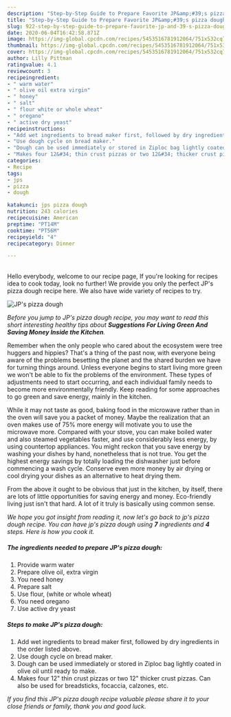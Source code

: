 ```yaml
---
description: "Step-by-Step Guide to Prepare Favorite JP&amp;#39;s pizza dough"
title: "Step-by-Step Guide to Prepare Favorite JP&amp;#39;s pizza dough"
slug: 922-step-by-step-guide-to-prepare-favorite-jp-and-39-s-pizza-dough
date: 2020-06-04T16:42:58.871Z
image: https://img-global.cpcdn.com/recipes/5453516781912064/751x532cq70/jps-pizza-dough-recipe-main-photo.jpg
thumbnail: https://img-global.cpcdn.com/recipes/5453516781912064/751x532cq70/jps-pizza-dough-recipe-main-photo.jpg
cover: https://img-global.cpcdn.com/recipes/5453516781912064/751x532cq70/jps-pizza-dough-recipe-main-photo.jpg
author: Lilly Pittman
ratingvalue: 4.1
reviewcount: 3
recipeingredient:
- " warm water"
- " olive oil extra virgin"
- " honey"
- " salt"
- " flour white or whole wheat"
- " oregano"
- " active dry yeast"
recipeinstructions:
- "Add wet ingredients to bread maker first, followed by dry ingredients in the order listed above."
- "Use dough cycle on bread maker."
- "Dough can be used immediately or stored in Ziploc bag lightly coated in olive oil until ready to make."
- "Makes four 12&#34; thin crust pizzas or two 12&#34; thicker crust pizzas.  Can also be used for breadsticks, focaccia, calzones, etc."
categories:
- Recipe
tags:
- jps
- pizza
- dough

katakunci: jps pizza dough 
nutrition: 243 calories
recipecuisine: American
preptime: "PT14M"
cooktime: "PT56M"
recipeyield: "4"
recipecategory: Dinner

---
```

<br>
Hello everybody, welcome to our recipe page, If you're looking for recipes idea to cook today, look no further! We provide you only the perfect JP&#39;s pizza dough recipe here. We also have wide variety of recipes to try.
<br>


![JP&#39;s pizza dough](https://img-global.cpcdn.com/recipes/5453516781912064/751x532cq70/jps-pizza-dough-recipe-main-photo.jpg)

<i>Before you jump to JP&#39;s pizza dough recipe, you may want to read this short interesting healthy tips about 
<strong>Suggestions For Living Green And Saving Money Inside the Kitchen</strong>.</i>
</br>

Remember when the only people who cared about the ecosystem were tree huggers and hippies? That's a thing of the past now, with everyone being aware of the problems besetting the planet and the shared burden we have for turning things around. Unless everyone begins to start living more green we won't be able to fix the problems of the environment. These types of adjustments need to start occurring, and each individual family needs to become more environmentally friendly. Keep reading for some approaches to go green and save energy, mainly in the kitchen.

While it may not taste as good, baking food in the microwave rather than in the oven will save you a packet of money. Maybe the realization that an oven makes use of 75% more energy will motivate you to use the microwave more. Compared with your stove, you can make boiled water and also steamed vegetables faster, and use considerably less energy, by using countertop appliances. You might reckon that you save energy by washing your dishes by hand, nonetheless that is not true. You get the highest energy savings by totally loading the dishwasher just before commencing a wash cycle. Conserve even more money by air drying or cool drying your dishes as an alternative to heat drying them.

From the above it ought to be obvious that just in the kitchen, by itself, there are lots of little opportunities for saving energy and money. Eco-friendly living just isn't that hard. A lot of it truly is basically using common sense.


<i>We hope you got insight from reading it, now let's go back to jp&#39;s pizza dough recipe. You can have jp&#39;s pizza dough using <strong>7</strong> ingredients and <strong>4</strong> steps. Here is how you cook it.
</i>

##### The ingredients needed to prepare JP&#39;s pizza dough:

1. Provide  warm water
1. Prepare  olive oil, extra virgin
1. You need  honey
1. Prepare  salt
1. Use  flour, (white or whole wheat)
1. You need  oregano
1. Use  active dry yeast


##### Steps to make JP&#39;s pizza dough:

1. Add wet ingredients to bread maker first, followed by dry ingredients in the order listed above.
1. Use dough cycle on bread maker.
1. Dough can be used immediately or stored in Ziploc bag lightly coated in olive oil until ready to make.
1. Makes four 12&#34; thin crust pizzas or two 12&#34; thicker crust pizzas.  Can also be used for breadsticks, focaccia, calzones, etc.


<i>If you find this JP&#39;s pizza dough recipe valuable please share it to your close friends or family, thank you and good luck.</i>
